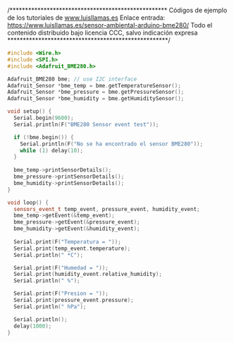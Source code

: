 /***************************************************
Códigos de ejemplo de los tutoriales de www.luisllamas.es
Enlace entrada: https://www.luisllamas.es/sensor-ambiental-arduino-bme280/
Todo el contenido distribuido bajo licencia CCC, salvo indicación expresa
****************************************************/

```cpp
#include <Wire.h>
#include <SPI.h>
#include <Adafruit_BME280.h>

Adafruit_BME280 bme; // use I2C interface
Adafruit_Sensor *bme_temp = bme.getTemperatureSensor();
Adafruit_Sensor *bme_pressure = bme.getPressureSensor();
Adafruit_Sensor *bme_humidity = bme.getHumiditySensor();

void setup() {
  Serial.begin(9600);
  Serial.println(F("BME280 Sensor event test"));

  if (!bme.begin()) {
    Serial.println(F("No se ha encontrado el sensor BME280"));
    while (1) delay(10);
  }
  
  bme_temp->printSensorDetails();
  bme_pressure->printSensorDetails();
  bme_humidity->printSensorDetails();
}

void loop() {
  sensors_event_t temp_event, pressure_event, humidity_event;
  bme_temp->getEvent(&temp_event);
  bme_pressure->getEvent(&pressure_event);
  bme_humidity->getEvent(&humidity_event);
  
  Serial.print(F("Temperatura = "));
  Serial.print(temp_event.temperature);
  Serial.println(" *C");

  Serial.print(F("Humedad = "));
  Serial.print(humidity_event.relative_humidity);
  Serial.println(" %");

  Serial.print(F("Presion = "));
  Serial.print(pressure_event.pressure);
  Serial.println(" hPa");

  Serial.println();
  delay(1000);
}
```